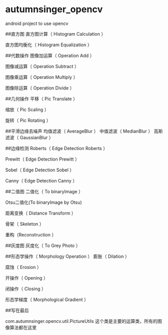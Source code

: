 # autumnsinger_opencv
android project to use opencv


##直方图
直方图计算（ Histogram Calculation ）

直方图均衡化（ Histogram Equalization ）


##代数操作
图像加运算（ Operation Add ）

 图像减运算（ Operation Subtract ）
 
 图像乘运算（ Operation Multiply ）
 
 图像除运算（ Operation Divide ）
 

##几何操作
 平移（ Pic Translate ）
 
 缩放（ Pic Scaling ）
 
 旋转（ Pic Rotating ）
 


##平滑边缘去噪声
 均值滤波（ AverageBlur ）
 中值滤波（ MedianBlur ）
 高斯滤波（ GaussianBlur ）


##边缘检测
 Roberts（ Edge Detection Roberts ）
 
 Prewitt（ Edge Detection Prewitt ）
 
 Sobel（ Edge Detection Sobel ）
 
 Canny（ Edge Detection Canny ）
 


##二值图
 二值化（ To binaryImage ）
 
 Otsu二值化(To binaryImage by Otsu)
 
 距离变换（ Distance Transform ）
 
 骨架（ Skeleton ）
 
 重构（Reconstruction ）


##灰度图
 灰度化（ To Grey Photo ）


##形态学操作（ Morphology Operation ）
 膨胀（ Dilation ）
 
 腐蚀（ Erosion ）
 
 开操作（ Opening ）
 
 闭操作（ Closing ）
 
 形态学梯度（ Morphological Gradient ）
 
 
 ##写在最后
 
 com.autumnsinger.opencv.util.PictureUtils 这个类是主要的运算类，所有的图像算法都在这里
